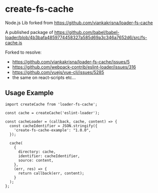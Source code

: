 # create-fs-cache
Node.js Lib forked from https://github.com/viankakrisna/loader-fs-cache

A published package of https://github.com/babel/babel-loader/blob/4b3bafa4859774458327a585d69a3c346a7652d6/src/fs-cache.js

Forked to resolve:
- https://github.com/viankakrisna/loader-fs-cache/issues/5
- https://github.com/webpack-contrib/eslint-loader/issues/316
- https://github.com/vuejs/vue-cli/issues/5285
- the same on react-scripts etc...

## Usage Example

    import createCache from 'loader-fs-cache';
    
    const cache = createCache('eslint-loader');
    
    const cacheLoader = (callback, cache, content) => {
      const cacheIdentifier = JSON.stringify({
        'create-fs-cache-example': "1.0.0",
      });
    
      cache(
        {
          directory: cache,
          identifier: cacheIdentifier,
          source: content,
        },
        (err, res) => {
          return callback(err, content);
        }
      );
    };
    
